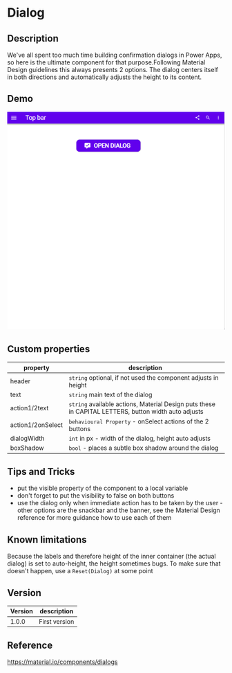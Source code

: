 # Dialog

## Description

We've all spent too much time building confirmation dialogs in Power Apps, so here is the ultimate component for that purpose.Following Material Design guidelines this always presents 2 options. The dialog centers itself in both directions and automatically adjusts the height to its content.

## Demo

![Dialog](../assets/cmp_MD_dialog.gif)

## Custom properties

| property | description |
| --- | --- |
| header | `string` optional, if not used the component adjusts in height |
| text | `string` main text of the dialog |
| action1/2text | `string` available actions, Material Design puts these in CAPITAL LETTERS, button width auto adjusts |
| action1/2onSelect | `behavioural Property` - onSelect actions of the 2 buttons |
| dialogWidth | `int` in px - width of the dialog, height auto adjusts |
| boxShadow | `bool` - places a subtle box shadow around the dialog |

## Tips and Tricks

* put the visible property of the component to a local variable
* don't forget to put the visibility to false on both buttons
* use the dialog only when immediate action has to be taken by the user - other options are the snackbar and the banner, see the Material Design reference for more guidance how to use each of them

## Known limitations

Because the labels and therefore height of the inner container (the actual dialog) is set to auto-height, the height sometimes bugs. To make sure that doesn't happen, use a `Reset(Dialog)` at some point

## Version

| Version | description |
| --- | --- |
| 1.0.0 | First version |

## Reference

https://material.io/components/dialogs
